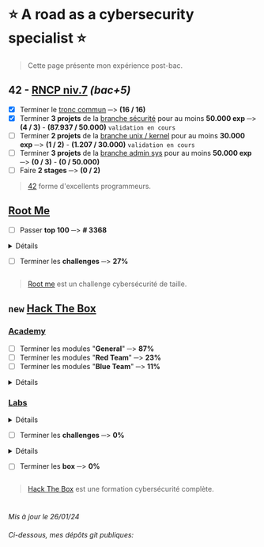 # :star: A road as a cybersecurity specialist :star:
> Cette page présente mon expérience post-bac.
## 42 - [RNCP niv.7](https://www.francecompetences.fr/recherche/rncp/36137/) *(bac+5)*
- [x] Terminer le [tronc commun](https://github.com/Skalyaeve/42_common_core) ─> **(16 / 16)**
- [x] Terminer **3 projets** de la [branche sécurité](https://github.com/Skalyaeve/42_security) pour au moins **50.000 exp** ─> **(4 / 3)** - **(87.937 / 50.000)** `validation en cours`
- [ ] Terminer **2 projets** de la [branche unix / kernel](https://github.com/Skalyaeve/42_unix-Kernel) pour au moins **30.000 exp** ─> **(1 / 2)** - **(1.207 / 30.000)** `validation en cours`
- [ ] Terminer **3 projets** de la [branche admin sys](https://github.com/Skalyaeve/42_sys_admin) pour au moins **50.000 exp** ─> **(0 / 3)** - **(0 / 50.000)**
- [ ] Faire **2 stages** ─> **(0 / 2)**
> [42](https://42.fr/) forme d'excellents programmeurs.

## [Root Me](https://www.root-me.org/Skalyaeve)
- [ ] Passer **top 100** ─> **# 3368**
<details><summary>Détails
  
- [ ] Terminer les **challenges** ─> **27%**
</summary>

- [ ] Terminer la branche [Programmation](https://www.root-me.org/fr/Challenges/Programmation/) ─> **86%**
- [ ] Terminer la branche [App - Système](https://www.root-me.org/fr/Challenges/App-Systeme/) ─> **21%**
- [ ] Terminer la branche [App - Script](https://www.root-me.org/fr/Challenges/App-Script/) ─> **78%**
- [ ] Terminer la branche [Cracking](https://www.root-me.org/fr/Challenges/Cracking/) ─> **30%**
- [ ] Terminer la branche [Réseau](https://www.root-me.org/fr/Challenges/Reseau/) ─> **56%**
- [ ] Terminer la branche [Web - Client](https://www.root-me.org/fr/Challenges/Web-Client/) ─> **22%**
- [ ] Terminer la branche [Web - Serveur](https://www.root-me.org/fr/Challenges/Web-Serveur/) ─> **23%**
- [ ] Terminer la branche [Cryptanalyse](https://www.root-me.org/fr/Challenges/Cryptanalyse/) ─> **25%**
- [ ] Terminer la branche [Stéganographie](https://www.root-me.org/fr/Challenges/Steganographie/) ─> **26%**
- [ ] Terminer la branche [Forensic](https://www.root-me.org/fr/Challenges/Forensic/) ─> **2%**
- [ ] Terminer la branche [Réaliste](https://www.root-me.org/fr/Challenges/Realiste/) ─> **2%**
</details>

> [Root me](https://www.root-me.org) est un challenge cybersécurité de taille.

## `new` [Hack The Box](https://app.hackthebox.com/profile/1772537)
### [Academy](https://academy.hackthebox.com/catalogue)
- [ ] Terminer les modules "**General**"  ─> **87%**
- [ ] Terminer les modules "**Red Team**"  ─> **23%**
- [ ] Terminer les modules "**Blue Team**"  ─> **11%**
<details><summary>Détails</summary>

- [ ] [Penetration Tester](https://academy.hackthebox.com/path/preview/penetration-tester) job role path  ─> **43%**
- [ ] [Bug Bounty Hunter](https://academy.hackthebox.com/path/preview/bug-bounty-hunter) job role path  ─> **47%**
- [ ] [SOC Analyst](https://academy.hackthebox.com/path/preview/soc-analyst) job role path  ─> **27%**
</details>

### [Labs](https://www.hackthebox.com/hacker/hacking-labs)
<details><summary>Détails

- [ ] Terminer les **challenges** ─> **0%**
</summary>

- [ ] Terminer les challenges "**Reversing**" ─> **2%**
- [ ] Terminer les challenges "**Web**" ─> **0%**
- [ ] Terminer les challenges "**Mobile**" ─> **0%**
- [ ] Terminer les challenges "**Pwn**" ─> **1%**
- [ ] Terminer les challenges "**GamePwn**" ─> **0%**
- [ ] Terminer les challenges "**Misc**" ─> **0%**
- [ ] Terminer les challenges "**Crypto**" ─> **1%**
- [ ] Terminer les challenges "**Forensics**" ─> **0%**
- [ ] Terminer les challenges "**OSINT**" ─> **0%**
- [ ] Terminer les challenges "**Hardware**" ─> **0%**
- [ ] Terminer les challenges "**Blockchain**" ─> **0%**
</details>

<details><summary>Détails
  
- [ ] Terminer les **box** ─> **0%**
</summary>

- [ ] Terminer les box "**Linux**" ─> **0%**
- [ ] Terminer les box "**Windows**" ─> **1%**
- [ ] Terminer les box "**Android**" ─> **0%**
- [ ] Terminer les box "**OpenBSD**" ─> **0%**
- [ ] Terminer les box "**FreeBSD**" ─> **0%**
- [ ] Terminer les box "**Solaris**" ─> **0%**
- [ ] Terminer les box "**Other**" ─> **0%**
</details>

> [Hack The Box](https://www.hackthebox.com/) est une formation cybersécurité complète.
#
*Mis à jour le 26/01/24*
###### Ci-dessous, mes dépôts git publiques:
